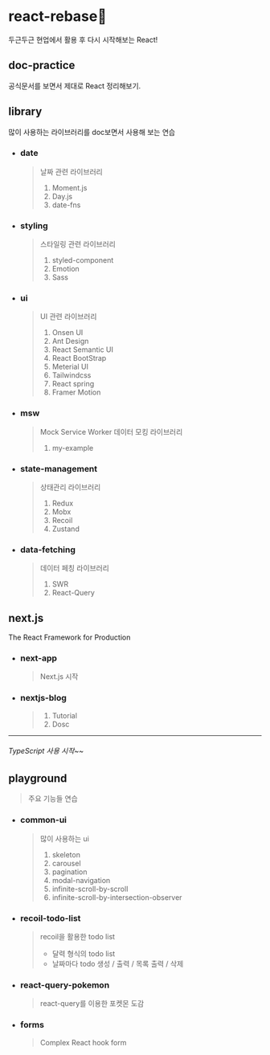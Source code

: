 # react-rebase🐢

두근두근 현업에서 활용 후 다시 시작해보는 React!

## doc-practice

공식문서를 보면서 제대로 React 정리해보기.

## library

많이 사용하는 라이브러리를 doc보면서 사용해 보는 연습

- ### date

  > 날짜 관련 라이브러리
  >
  > 1. Moment.js
  > 2. Day.js
  > 3. date-fns

- ### styling

  > 스타일링 관련 라이브러리
  >
  > 1. styled-component
  > 2. Emotion
  > 3. Sass

- ### ui

  > UI 관련 라이브러리
  >
  > 1. Onsen UI
  > 2. Ant Design
  > 3. React Semantic UI
  > 4. React BootStrap
  > 5. Meterial UI
  > 6. Tailwindcss
  > 7. React spring
  > 8. Framer Motion

- ### msw

  > Mock Service Worker
  > 데이터 모킹 라이브러리
  >
  > 1. my-example

- ### state-management

  > 상태관리 라이브러리
  >
  > 1. Redux
  > 2. Mobx
  > 3. Recoil
  > 4. Zustand

- ### data-fetching

  > 데이터 페칭 라이브러리
  >
  > 1. SWR
  > 2. React-Query

## next.js

The React Framework for Production

- ### next-app

  > Next.js 시작

- ### nextjs-blog

  > 1. Tutorial
  > 2. Dosc

---

###### TypeScript 사용 시작~~

## playground

> 주요 기능들 연습

- ### common-ui

  > 많이 사용하는 ui
  >
  > 1. skeleton
  > 2. carousel
  > 3. pagination
  > 4. modal-navigation
  > 5. infinite-scroll-by-scroll
  > 6. infinite-scroll-by-intersection-observer

- ### recoil-todo-list

  > recoil을 활용한 todo list
  >
  > - 달력 형식의 todo list
  > - 날짜마다 todo 생성 / 출력 / 목록 출력 / 삭제

- ### react-query-pokemon

  > react-query를 이용한 포켓몬 도감

- ### forms

  > Complex React hook form
